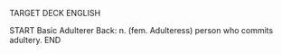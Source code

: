 TARGET DECK
ENGLISH

START
Basic
Adulterer
Back: n. (fem. Adulteress) person who commits adultery.
END
